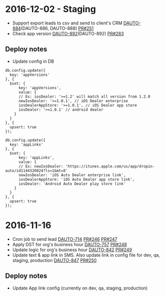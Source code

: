 # 2016-12-02 - Staging
- Support export leads to csv and send to client's CRM
[DAUTO-884](https://dropin.atlassian.net/browse/DAUTO-884)(DAUTO-886, DAUTO-888)
[PR#251](https://github.com/dropininc/dropin-auto-api-v1/pull/251)
- Check app version
[DAUTO-892](https://dropin.atlassian.net/browse/DAUTO-892)(DAUTO-892)
[PR#283](https://github.com/dropininc/dropin-auto-api-v1/pull/253)

## Deploy notes
- Update config in DB
```
db.config.update({
  key: 'appVersions'
}, {
  $set: {
	  key: 'appVersions',
	  value: {
      // Ex: iosDealer: '>=1.2' will match all version from 1.2.0
      newIosDealer: '>=1.0.1', // iOS Dealer enterprise
      iosDealerAppStore: '>=1.0.1', // iOS Dealer app store
      iosDealer: '>=1.0.1' // android dealer
    }
  }
}, {
  upsert: true
});

db.config.update({
  key: 'appLinks'
}, {
  $set: {
	  key: 'appLinks',
	  value: {
      // Ex: newIosDealer: 'https://itunes.apple.com/us/app/dropin-auto/id1144320824?ls=1&mt=8'
      newIosDealer: 'iOS Auto Dealer enterprise link',
      iosDealerAppStore: 'iOS Auto Dealer app store link',
      iosDealer: 'Android Auto Dealer play store link'
    }
  }
}, {
  upsert: true
});
```

# 2016-11-16
- Cron job to send lead
[DAUTO-714](https://dropin.atlassian.net/browse/DAUTO-714)
[PR#246](https://github.com/dropininc/dropin-auto-api-v1/pull/246)
[PR#247](https://github.com/dropininc/dropin-auto-api-v1/pull/247)
- Apply DST for org's business hour
[DAUTO-757](https://dropin.atlassian.net/browse/DAUTO-757)
[PR#248](https://github.com/dropininc/dropin-auto-api-v1/pull/248)
- Update logic for org's business hour
[DAUTO-842](https://dropin.atlassian.net/browse/DAUTO-842)
[PR#249](https://github.com/dropininc/dropin-auto-api-v1/pull/249)
- Update text & app link in SMS. Also update link in config file for dev, qa, staging, production
[DAUTO-847](https://dropin.atlassian.net/browse/DAUTO-847)
[PR#250](https://github.com/dropininc/dropin-auto-api-v1/pull/250)

## Deploy notes
- Update App link config (currently on dev, qa, staging, production)

